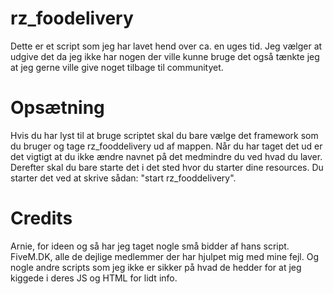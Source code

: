 # rz_foodelivery

Dette er et script som jeg har lavet hend over ca. en uges tid. Jeg vælger at udgive det da jeg ikke har nogen der ville kunne bruge det også tænkte jeg at jeg gerne ville give noget tilbage til communityet. 

# Opsætning

Hvis du har lyst til at bruge scriptet skal du bare vælge det framework som du bruger og tage rz_fooddelivery ud af mappen. Når du har taget det ud er det vigtigt at du ikke ændre navnet på det medmindre du ved hvad du laver. Derefter skal du bare starte det i det sted hvor du starter dine resources. Du starter det ved at skrive sådan: "start rz_fooddelivery".

# Credits

Arnie, for ideen og så har jeg taget nogle små bidder af hans script. 
FiveM.DK, alle de dejlige medlemmer der har hjulpet mig med mine fejl.
Og nogle andre scripts som jeg ikke er sikker på hvad de hedder for at jeg kiggede i deres JS og HTML for lidt info.
